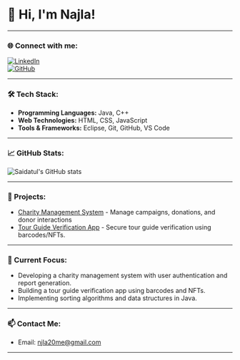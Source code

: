 # 👋 Hi, I'm Najla!


---

### 🌐 Connect with me:
[![LinkedIn](https://img.shields.io/badge/LinkedIn-blue?style=for-the-badge&logo=linkedin)](https://www.linkedin.com/in/saidatul-najla)  
[![GitHub](https://img.shields.io/badge/GitHub-black?style=for-the-badge&logo=github)](https://github.com/lalamcchickenzie)

---

### 🛠️ Tech Stack:
- **Programming Languages:** Java, C++ 
- **Web Technologies:** HTML, CSS, JavaScript  
- **Tools & Frameworks:** Eclipse, Git, GitHub, VS Code  

---

### 📈 GitHub Stats:
![Saidatul's GitHub stats](https://github-readme-stats.vercel.app/api?username=lalamcchickenzie&show_icons=true&theme=radical)  

---

### 🚀 Projects:
- [Charity Management System](https://github.com/lalamcchickenzie/CharityManagementSystem) - Manage campaigns, donations, and donor interactions
- [Tour Guide Verification App](https://github.com/lalamcchickenzie/chaperoneMe) - Secure tour guide verification using barcodes/NFTs.
---

### 🎯 Current Focus:
- Developing a charity management system with user authentication and report generation.  
- Building a tour guide verification app using barcodes and NFTs.  
- Implementing sorting algorithms and data structures in Java.

---

### 📫 Contact Me:
- Email: njla20me@gmail.com


---

